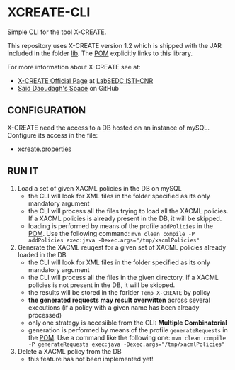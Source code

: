 # XCREATE-CLI
Simple CLI for the tool X-CREATE.

This repository uses X-CREATE version 1.2 which is shipped with the JAR included in the folder [lib](lib).
The [POM](pom.xml) explicitly links to this library.

For more information about X-CREATE see at:
 * [X-CREATE Official Page](labsedc.isti.cnr.it/tools/xcreate) at [LabSEDC ISTI-CNR](http://labsedc.isti.cnr.it)
 * [Said Daoudagh's Space](https://github.com/saiddao/X-CREATE) on GitHub

## CONFIGURATION

X-CREATE need the access to a DB hosted on an instance of mySQL. Configure its access in the file:
 * [xcreate.properties](src/main/resources/xcreate.properties)
 
## RUN IT
1. Load a set of given XACML policies in the DB on mySQL
     * the CLI will look for XML files in the folder specified as its only mandatory argument
     * the CLI will process all the files trying to load all the XACML policies. If a XACML policies is already present in the DB, it will be skipped.
     * loading is performed by means of the profile ``addPolicies`` in the [POM](pom.xml). Use the following command: ``mvn clean compile -P addPolicies exec:java -Dexec.args="/tmp/xacmlPolicies"``
1. Generate the XACML reuqest for a given set of XACML policies already loaded in the DB
     * the CLI will look for XML files in the folder specified as its only mandatory argument
     * the CLI will process all the files in the given directory. If a XACML policies is not present in the DB, it will be skipped.
     * the results will be stored in the forlder ``Temp_X-CREATE`` by policy
     * **the generated requests may result overwitten** across several executions (if a policy with a given name has been already processed)
     * only one strategy is accesiible from the CLI: **Multiple Combinatorial**
     * generation is performed by means of the profile ``generateRequests`` in the [POM](pom.xml). Use a command like the following one: ``mvn clean compile -P generateRequests exec:java -Dexec.args="/tmp/xacmlPolicies"``
1. Delete a XACML policy from the DB
     * this feature has not been implemented yet!
        

